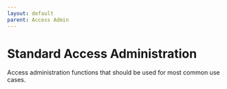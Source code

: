 ```yaml
---
layout: default
parent: Access Admin
---
```


# Standard Access Administration

Access administration functions that should be used for most common use cases.